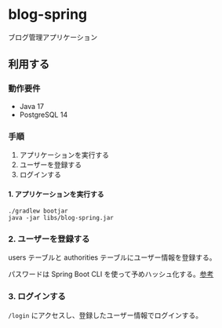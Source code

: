 # blog-spring

ブログ管理アプリケーション

## 利用する

### 動作要件

- Java 17
- PostgreSQL 14

### 手順

1. アプリケーションを実行する
2. ユーザーを登録する
3. ログインする

#### 1. アプリケーションを実行する

```shell
./gradlew bootjar
java -jar libs/blog-spring.jar
```

### 2. ユーザーを登録する

users テーブルと authorities テーブルにユーザー情報を登録する。

パスワードは Spring Boot CLI を使って予めハッシュ化する。[参考](https://spring.pleiades.io/spring-security/reference/features/authentication/password-storage.html#authentication-password-storage-boot-cli)

### 3. ログインする

`/login` にアクセスし、登録したユーザー情報でログインする。



